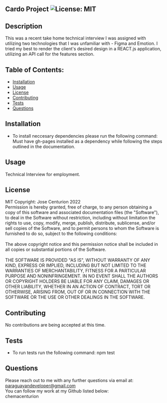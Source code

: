 ## Cardo Project ![License: MIT](https://img.shields.io/badge/License-MIT-yellow.svg)

## Description
This was a recent take home technical interview I was assigned with utilizing two technologies that I was unfamiliar with - Figma and Emotion. I tried my best to render the client's desired design in a REACT.js application, utilizing an API call for the features section.

## Table of Contents:
* [Installation](#Installation)
* [Usage](#Usage)
* [License](#License)
* [Contributing](#Contributing)
* [Tests](#Tests)
* [Questions](#Questions)

## Installation
* To install neccesary dependencies please run the following command:
Must have gh-pages installed as a dependency while following the steps outlined in the documentation.

## Usage
Technical Interview for employment.

## License
MIT Copyright: Jose Centurion 2022
<br/>
Permission is hereby granted, free of charge, to any person obtaining a copy of this software and associated documentation files (the "Software"), to deal in the Software without restriction, including without limitation the rights to use, copy, modify, merge, publish, distribute, sublicense, and/or sell copies of the Software, and to permit persons to whom the Software is furnished to do so, subject to the following conditions: <br/> <br/> The above copyright notice and this permission notice shall be included in all copies or substantial portions of the Software. <br/> <br/> THE SOFTWARE IS PROVIDED "AS IS", WITHOUT WARRANTY OF ANY KIND, EXPRESS OR IMPLIED, INCLUDING BUT NOT LIMITED TO THE WARRANTIES OF MERCHANTABILITY, FITNESS FOR A PARTICULAR PURPOSE AND NONINFRINGEMENT. IN NO EVENT SHALL THE AUTHORS OR COPYRIGHT HOLDERS BE LIABLE FOR ANY CLAIM, DAMAGES OR OTHER LIABILITY, WHETHER IN AN ACTION OF CONTRACT, TORT OR OTHERWISE, ARISING FROM, OUT OF OR IN CONNECTION WITH THE SOFTWARE OR THE USE OR OTHER DEALINGS IN THE SOFTWARE.

## Contributing
No contributions are being accepted at this time.

## Tests
* To run tests run the following command:
npm test

## Questions
Please reach out to me with any further questions via email at:
<br/>
paraguayandeveloper@gmail.com
<br/>
You can follow my work at my Github listed below:
<br/>
chemacenturion